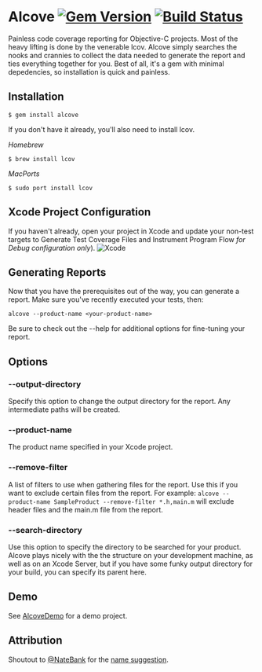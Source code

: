 # Alcove [![Gem Version](https://badge.fury.io/rb/alcove.svg)](http://badge.fury.io/rb/alcove) [![Build Status](https://travis-ci.org/ioveracker/Alcove.svg?branch=master)](https://travis-ci.org/ioveracker/Alcove)
Painless code coverage reporting for Objective-C projects.   Most of the heavy lifting is done by the venerable lcov.  Alcove simply searches the nooks and crannies to collect the data needed to generate the report and ties everything together for you.  Best of all, it's a gem with minimal depedencies, so installation is quick and painless.

## Installation

    $ gem install alcove
    
If you don't have it already, you'll also need to install lcov.

*Homebrew*

    $ brew install lcov

*MacPorts*

    $ sudo port install lcov

## Xcode Project Configuration
If you haven't already, open your project in Xcode and update your non-test targets to Generate Test Coverage Files and Instrument Program Flow *for Debug configuration only*).
![Xcode](http://i.imgur.com/xdcg4er.png?1)

## Generating Reports
Now that you have the prerequisites out of the way, you can generate a report.  Make sure you've recently executed your tests, then:

    alcove --product-name <your-product-name>

Be sure to check out the --help for additional options for fine-tuning your report.

## Options

### --output-directory
Specify this option to change the output directory for the report.  Any intermediate paths will be created.

### --product-name
The product name specified in your Xcode project.

### --remove-filter
A list of filters to use when gathering files for the report.  Use this if you want to exclude certain files from the report.  For example: `alcove --product-name SampleProduct --remove-filter *.h,main.m` will exclude header files and the main.m file from the report.

### --search-directory
Use this option to specify the directory to be searched for your product.  Alcove plays nicely with the the structure on your development machine, as well as on an Xcode Server, but if you have some funky output directory for your build, you can specify its parent here.

## Demo
See [AlcoveDemo](https://github.com/ioveracker/AlcoveDemo) for a demo project.

## Attribution
Shoutout to [@NateBank](https://github.com/NateBank) for the [name suggestion](https://www.youtube.com/watch?v=j1Q-a5zCmhc).
